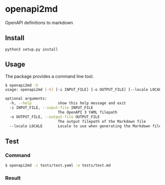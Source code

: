 # openapi2md
OpenAPI definitions to markdown

## Install

`python3 setup.py install`

## Usage
The package provides a command line tool.

```bash
$ openapi2md -h
usage: openapi2md [-h] [-i INPUT_FILE] [-o OUTPUT_FILE] [--locale LOCALE]

optional arguments:
  -h, --help            show this help message and exit
  -i INPUT_FILE, --input-file INPUT_FILE
                        The OpenAPI 3 YAML filepath
  -o OUTPUT_FILE, --output-file OUTPUT_FILE
                        The output filepath of the Markdown file
  --locale LOCALE       Locale to use when generating the Markdown file
```

## Test

### Command

```bash
$ openapi2md -i tests/test.yaml -o tests/test.md
```

### Result

